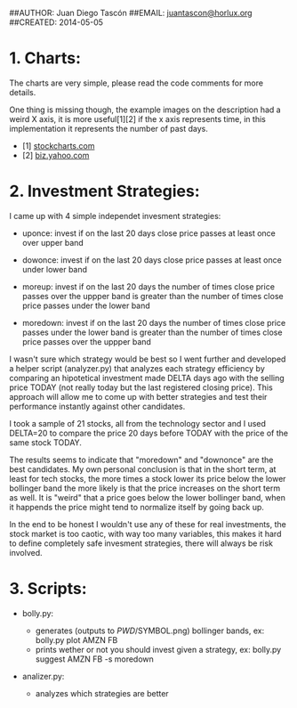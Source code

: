 ##AUTHOR: Juan Diego Tascón
##EMAIL: juantascon@horlux.org
##CREATED: 2014-05-05

# 1. Charts:

The charts are very simple, please read the code comments for more details.

One thing is missing though, the example images on the description had a
weird X axis, it is more useful[1][2]  if the x axis represents
time, in this implementation it represents the number of past days.

* [1] [stockcharts.com](http://stockcharts.com/help/doku.php?id=chart_school:technical_indicators:bollinger_bands)
* [2] [biz.yahoo.com](http://biz.yahoo.com/charts/guide13.html)

# 2. Investment Strategies:

I came up with 4 simple independet invesment strategies:

* uponce: invest if on the last 20 days close price passes at least once over upper band

* dowonce: invest if on the last 20 days close price passes at least once under lower band

* moreup: invest if on the last 20 days the number of times close price passes
over the uppper band is greater than the number of times close price passes
under the lower band
    
* moredown: invest if on the last 20 days the number of times close price passes
under the lower band is greater than the number of times close price passes
over the uppper band

I wasn't sure which strategy would be best so I went further and
developed a helper script (analyzer.py) that analyzes each strategy
efficiency by comparing an hipotetical investment made DELTA days
ago with the selling price TODAY (not really today but the last
registered closing price). This approach will allow me to come up
with better strategies and test their performance instantly against
other candidates.

I took a sample of 21 stocks, all from the technology sector and I used
DELTA=20 to compare the price 20 days before TODAY with the price of
the same stock TODAY.

The results seems to indicate that "moredown" and "downonce" are the best
candidates. My own personal conclusion is that in the short term, at least
for tech stocks, the more times a stock lower its price below the lower
bollinger band the more likely is that the price increases on the short
term as well. It is "weird" that a price goes below the lower bollinger
band, when it happends the price might tend to normalize itself by going
back up.

In the end to be honest I wouldn't use any of these for real investments,
the stock market is too caotic, with way too many variables, this makes
it hard to define completely safe invesment strategies, there will always
be risk involved.

# 3. Scripts:

* bolly.py:
    * generates (outputs to $PWD/$SYMBOL.png) bollinger bands, ex: bolly.py plot AMZN FB
    * prints wether or not you should invest given a strategy, ex: bolly.py suggest AMZN FB -s moredown

* analizer.py:
    * analyzes which strategies are better
